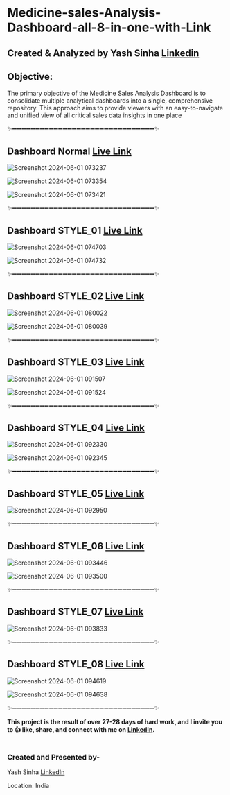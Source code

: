 # Medicine-sales-Analysis-Dashboard-all-8-in-one-with-Link

## Created & Analyzed by Yash Sinha [Linkedin](https://www.linkedin.com/in/yashsinha2024/)

## Objective:
The primary objective of the Medicine Sales Analysis Dashboard is to consolidate multiple analytical dashboards into a single, comprehensive repository. This approach aims to provide viewers with an easy-to-navigate and unified view of all critical sales data insights in one place

✨➖➖➖➖➖➖➖➖➖➖➖➖➖➖➖➖➖➖➖➖➖➖➖➖➖➖➖➖➖➖➖✨

## Dashboard Normal [Live Link](https://project.novypro.com/KnF4wU)

![Screenshot 2024-06-01 073237](https://github.com/user-saddam123/Medicine-sales-Analysis-Dashboard-all-8-in-one-with-Link/assets/123800896/b3025a1f-8ece-44f6-8ab7-e717be87cb05)

![Screenshot 2024-06-01 073354](https://github.com/user-saddam123/Medicine-sales-Analysis-Dashboard-all-8-in-one-with-Link/assets/123800896/647c13e0-6efc-4415-8bcf-be17bd9ddd88)

![Screenshot 2024-06-01 073421](https://github.com/user-saddam123/Medicine-sales-Analysis-Dashboard-all-8-in-one-with-Link/assets/123800896/d518f69e-6287-4f87-aa5f-3a9e146aed02)

✨➖➖➖➖➖➖➖➖➖➖➖➖➖➖➖➖➖➖➖➖➖➖➖➖➖➖➖➖➖➖➖✨

## Dashboard STYLE_01 [Live Link](https://project.novypro.com/08PEnM)

![Screenshot 2024-06-01 074703](https://github.com/user-saddam123/Medicine-sales-Analysis-Dashboard-all-8-in-one-with-Link/assets/123800896/4616ba00-2f4e-40ec-96c2-8e387241216d)

![Screenshot 2024-06-01 074732](https://github.com/user-saddam123/Medicine-sales-Analysis-Dashboard-all-8-in-one-with-Link/assets/123800896/be5b43cd-5dfd-4753-88af-920ca62c8409)


✨➖➖➖➖➖➖➖➖➖➖➖➖➖➖➖➖➖➖➖➖➖➖➖➖➖➖➖➖➖➖➖✨

## Dashboard STYLE_02 [Live Link](https://project.novypro.com/p4sA2f)

![Screenshot 2024-06-01 080022](https://github.com/user-saddam123/Medicine-sales-Analysis-Dashboard-all-8-in-one-with-Link/assets/123800896/26bf5463-c669-4483-92fc-f9365d125f19)

![Screenshot 2024-06-01 080039](https://github.com/user-saddam123/Medicine-sales-Analysis-Dashboard-all-8-in-one-with-Link/assets/123800896/55c99ec2-76ae-4613-848f-e9c9d8ce7f67)

✨➖➖➖➖➖➖➖➖➖➖➖➖➖➖➖➖➖➖➖➖➖➖➖➖➖➖➖➖➖➖➖✨

## Dashboard STYLE_03 [Live Link](https://project.novypro.com/ZTq1dj)

![Screenshot 2024-06-01 091507](https://github.com/user-saddam123/Medicine-sales-Analysis-Dashboard-all-8-in-one-with-Link/assets/123800896/421bcda3-cf41-49e8-b8fd-0b2e6f31b19a)

![Screenshot 2024-06-01 091524](https://github.com/user-saddam123/Medicine-sales-Analysis-Dashboard-all-8-in-one-with-Link/assets/123800896/8ddfd779-7ba6-423d-b995-1a8cfd8333fc)

✨➖➖➖➖➖➖➖➖➖➖➖➖➖➖➖➖➖➖➖➖➖➖➖➖➖➖➖➖➖➖➖✨

## Dashboard STYLE_04 [Live Link](https://project.novypro.com/kSea5B)

![Screenshot 2024-06-01 092330](https://github.com/user-saddam123/Medicine-sales-Analysis-Dashboard-all-8-in-one-with-Link/assets/123800896/c8e8f5e8-0306-4fc4-a421-3d5d523ae244)

![Screenshot 2024-06-01 092345](https://github.com/user-saddam123/Medicine-sales-Analysis-Dashboard-all-8-in-one-with-Link/assets/123800896/edec8ca4-6e8a-4f58-9a00-55fda3b8423d)

✨➖➖➖➖➖➖➖➖➖➖➖➖➖➖➖➖➖➖➖➖➖➖➖➖➖➖➖➖➖➖➖✨

## Dashboard STYLE_05 [Live Link](https://project.novypro.com/6qhUFZ)

![Screenshot 2024-06-01 092950](https://github.com/user-saddam123/Medicine-sales-Analysis-Dashboard-all-8-in-one-with-Link/assets/123800896/afbc1a26-ced7-4649-ad70-60a9d4c82a2e)


✨➖➖➖➖➖➖➖➖➖➖➖➖➖➖➖➖➖➖➖➖➖➖➖➖➖➖➖➖➖➖➖✨

## Dashboard STYLE_06 [Live Link](https://project.novypro.com/gpmQD3)

![Screenshot 2024-06-01 093446](https://github.com/user-saddam123/Medicine-sales-Analysis-Dashboard-all-8-in-one-with-Link/assets/123800896/f3cc6fda-2682-4eb2-9c54-cd879095a6ea)

![Screenshot 2024-06-01 093500](https://github.com/user-saddam123/Medicine-sales-Analysis-Dashboard-all-8-in-one-with-Link/assets/123800896/ea8ea87e-245c-4519-ade9-e90d7083151a)


✨➖➖➖➖➖➖➖➖➖➖➖➖➖➖➖➖➖➖➖➖➖➖➖➖➖➖➖➖➖➖➖✨

## Dashboard STYLE_07 [Live Link](https://project.novypro.com/4fkJVb)

![Screenshot 2024-06-01 093833](https://github.com/user-saddam123/Medicine-sales-Analysis-Dashboard-all-8-in-one-with-Link/assets/123800896/3bc990cc-b40c-49eb-90ed-67bbde90d429)


✨➖➖➖➖➖➖➖➖➖➖➖➖➖➖➖➖➖➖➖➖➖➖➖➖➖➖➖➖➖➖➖✨

## Dashboard STYLE_08 [Live Link](https://project.novypro.com/5OxudG)

![Screenshot 2024-06-01 094619](https://github.com/user-saddam123/Medicine-sales-Analysis-Dashboard-all-8-in-one-with-Link/assets/123800896/727670d5-6411-4afe-afa0-9870f19b66e4)

![Screenshot 2024-06-01 094638](https://github.com/user-saddam123/Medicine-sales-Analysis-Dashboard-all-8-in-one-with-Link/assets/123800896/9ec664fd-1ca6-48b1-8c6d-43c201764462)


✨➖➖➖➖➖➖➖➖➖➖➖➖➖➖➖➖➖➖➖➖➖➖➖➖➖➖➖➖➖➖➖✨

**This project is the result of over 27-28 days of hard work, and I invite you to 👍 like, share, and connect with me on [LinkedIn](https://www.linkedin.com/in/yashsinha2024).**


#

### Created and Presented by-

Yash Sinha [LinkedIn](https://www.linkedin.com/in/yashsinha2024/)

Location: India
